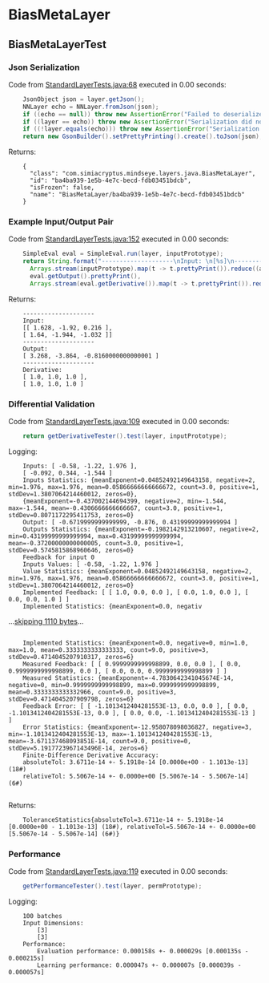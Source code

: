 # BiasMetaLayer
## BiasMetaLayerTest
### Json Serialization
Code from [StandardLayerTests.java:68](../../../../../../../src/main/java/com/simiacryptus/mindseye/test/StandardLayerTests.java#L68) executed in 0.00 seconds: 
```java
    JsonObject json = layer.getJson();
    NNLayer echo = NNLayer.fromJson(json);
    if ((echo == null)) throw new AssertionError("Failed to deserialize");
    if ((layer == echo)) throw new AssertionError("Serialization did not copy");
    if ((!layer.equals(echo))) throw new AssertionError("Serialization not equal");
    return new GsonBuilder().setPrettyPrinting().create().toJson(json);
```

Returns: 

```
    {
      "class": "com.simiacryptus.mindseye.layers.java.BiasMetaLayer",
      "id": "ba4ba939-1e5b-4e7c-becd-fdb03451bdcb",
      "isFrozen": false,
      "name": "BiasMetaLayer/ba4ba939-1e5b-4e7c-becd-fdb03451bdcb"
    }
```



### Example Input/Output Pair
Code from [StandardLayerTests.java:152](../../../../../../../src/main/java/com/simiacryptus/mindseye/test/StandardLayerTests.java#L152) executed in 0.00 seconds: 
```java
    SimpleEval eval = SimpleEval.run(layer, inputPrototype);
    return String.format("--------------------\nInput: \n[%s]\n--------------------\nOutput: \n%s\n--------------------\nDerivative: \n%s",
      Arrays.stream(inputPrototype).map(t -> t.prettyPrint()).reduce((a, b) -> a + ",\n" + b).get(),
      eval.getOutput().prettyPrint(),
      Arrays.stream(eval.getDerivative()).map(t -> t.prettyPrint()).reduce((a, b) -> a + ",\n" + b).get());
```

Returns: 

```
    --------------------
    Input: 
    [[ 1.628, -1.92, 0.216 ],
    [ 1.64, -1.944, -1.032 ]]
    --------------------
    Output: 
    [ 3.268, -3.864, -0.8160000000000001 ]
    --------------------
    Derivative: 
    [ 1.0, 1.0, 1.0 ],
    [ 1.0, 1.0, 1.0 ]
```



### Differential Validation
Code from [StandardLayerTests.java:109](../../../../../../../src/main/java/com/simiacryptus/mindseye/test/StandardLayerTests.java#L109) executed in 0.00 seconds: 
```java
    return getDerivativeTester().test(layer, inputPrototype);
```
Logging: 
```
    Inputs: [ -0.58, -1.22, 1.976 ],
    [ -0.092, 0.344, -1.544 ]
    Inputs Statistics: {meanExponent=0.04852492149643158, negative=2, min=1.976, max=1.976, mean=0.05866666666666672, count=3.0, positive=1, stdDev=1.3807064214460012, zeros=0},
    {meanExponent=-0.437002144694399, negative=2, min=-1.544, max=-1.544, mean=-0.4306666666666667, count=3.0, positive=1, stdDev=0.8071172295411753, zeros=0}
    Output: [ -0.6719999999999999, -0.876, 0.43199999999999994 ]
    Outputs Statistics: {meanExponent=-0.1982142913210607, negative=2, min=0.43199999999999994, max=0.43199999999999994, mean=-0.37200000000000005, count=3.0, positive=1, stdDev=0.5745815868960646, zeros=0}
    Feedback for input 0
    Inputs Values: [ -0.58, -1.22, 1.976 ]
    Value Statistics: {meanExponent=0.04852492149643158, negative=2, min=1.976, max=1.976, mean=0.05866666666666672, count=3.0, positive=1, stdDev=1.3807064214460012, zeros=0}
    Implemented Feedback: [ [ 1.0, 0.0, 0.0 ], [ 0.0, 1.0, 0.0 ], [ 0.0, 0.0, 1.0 ] ]
    Implemented Statistics: {meanExponent=0.0, negativ
```
...[skipping 1110 bytes](etc/100.txt)...
```
    
    Implemented Statistics: {meanExponent=0.0, negative=0, min=1.0, max=1.0, mean=0.3333333333333333, count=9.0, positive=3, stdDev=0.4714045207910317, zeros=6}
    Measured Feedback: [ [ 0.9999999999998899, 0.0, 0.0 ], [ 0.0, 0.9999999999998899, 0.0 ], [ 0.0, 0.0, 0.9999999999998899 ] ]
    Measured Statistics: {meanExponent=-4.7830642341045674E-14, negative=0, min=0.9999999999998899, max=0.9999999999998899, mean=0.3333333333332966, count=9.0, positive=3, stdDev=0.4714045207909798, zeros=6}
    Feedback Error: [ [ -1.1013412404281553E-13, 0.0, 0.0 ], [ 0.0, -1.1013412404281553E-13, 0.0 ], [ 0.0, 0.0, -1.1013412404281553E-13 ] ]
    Error Statistics: {meanExponent=-12.958078098036827, negative=3, min=-1.1013412404281553E-13, max=-1.1013412404281553E-13, mean=-3.671137468093851E-14, count=9.0, positive=0, stdDev=5.1917723967143496E-14, zeros=6}
    Finite-Difference Derivative Accuracy:
    absoluteTol: 3.6711e-14 +- 5.1918e-14 [0.0000e+00 - 1.1013e-13] (18#)
    relativeTol: 5.5067e-14 +- 0.0000e+00 [5.5067e-14 - 5.5067e-14] (6#)
    
```

Returns: 

```
    ToleranceStatistics{absoluteTol=3.6711e-14 +- 5.1918e-14 [0.0000e+00 - 1.1013e-13] (18#), relativeTol=5.5067e-14 +- 0.0000e+00 [5.5067e-14 - 5.5067e-14] (6#)}
```



### Performance
Code from [StandardLayerTests.java:119](../../../../../../../src/main/java/com/simiacryptus/mindseye/test/StandardLayerTests.java#L119) executed in 0.00 seconds: 
```java
    getPerformanceTester().test(layer, permPrototype);
```
Logging: 
```
    100 batches
    Input Dimensions:
    	[3]
    	[3]
    Performance:
    	Evaluation performance: 0.000158s +- 0.000029s [0.000135s - 0.000215s]
    	Learning performance: 0.000047s +- 0.000007s [0.000039s - 0.000057s]
    
```

